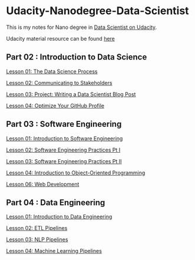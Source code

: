 # Udacity-Nanodegree-Data-Scientist
This is my notes for Nano degree in [Data Scientist on Udacity](https://www.udacity.com/course/data-scientist-nanodegree--nd025?utm_source=gsem_brand&utm_medium=ads_r&utm_campaign=18847102053_c_individuals&utm_term=143779786032&utm_keyword=data%20scientist%20udacity_e&gclid=Cj0KCQiAgaGgBhC8ARIsAAAyLfH4ZdXGGtSYOLobQMi-OWTruPHdIMArNHyOnddQ5d1alDddeo36LkEaAiiyEALw_wcB).

Udacity material resource can be found [here](https://github.com/udacity/DSND_Term2)

## Part 02 : Introduction to Data Science
[Lesson 01: The Data Science Process](https://github.com/chloehuang123/udacity-nano-data-scientist/tree/main/CRISP_DM)

[Lesson 02: Communicating to Stakeholders](https://github.com/chloehuang123/udacity-nano-data-scientist/tree/main/Lesson%2002:%20Communicating%20to%20Stakeholders)

[Lesson 03: Project: Writing a Data Scientist Blog Post](https://github.com/chloehuang123/Uncovering_Insights_from_Airbnbs_Boston_Housing)

[Lesson 04: Optimize Your GitHub Profile](https://github.com/chloehuang123)

## Part 03 : Software Engineering
[Lesson 01: Introduction to Software Engineering](https://github.com/chloehuang123/udacity-nano-data-scientist/tree/main/Lesson%2001:%20Introduction%20to%20Software%20Engineering)

[Lesson 02: Software Engineering Practices Pt I](https://github.com/chloehuang123/Udacity-Nano-Degree-Data-Scientist/tree/main/Lesson%2002:%20Software%20Engineering%20Practices%20Pt%20I)

[Lesson 03: Software Engineering Practices Pt II](https://github.com/chloehuang123/Udacity-Nano-Degree-Data-Scientist/tree/main/Lesson%2003:%20Software%20Engineering%20Practices%20Pt%20II)

[Lesson 04: Introduction to Object-Oriented Programming](https://github.com/chloehuang123/Udacity-Nano-Degree-Data-Scientist/tree/main/Lesson%2004:%20Introduction%20to%20Object-Oriented%20Programming)

[Lesson 06: Web Development](https://github.com/chloehuang123/Udacity-Nano-Degree-Data-Scientist/tree/main/Lesson%2006:%20Web%20Development)

## Part 04 : Data Engineering
[Lesson 01: Introduction to Data Engineering]()

[Lesson 02: ETL Pipelines](https://github.com/chloehuang123/Udacity-Nano-Degree-Data-Scientist/tree/main/Lesson%2002:%20ETL%20Pipelines)

[Lesson 03: NLP Pipelines](https://github.com/chloehuang123/Udacity-Nano-Degree-Data-Scientist/tree/main/Lesson%2003:%20NLP%20Pipelines)

[Lesson 04: Machine Learning Pipelines](https://github.com/chloehuang123/Udacity-Nano-Degree-Data-Scientist/tree/main/Lesson%2004:%20Machine%20Learning%20Pipelines)
